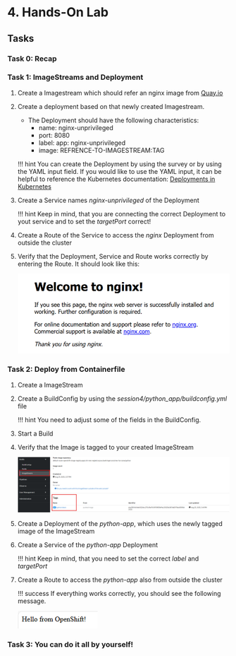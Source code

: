 # 4. Hands-On Lab

## Tasks

### Task 0: Recap 

### Task 1: ImageStreams and Deployment

1. Create a Imagestream which should refer an nginx image from [Quay.io](https://quay.io/repository/nginx/nginx-unprivileged) 
2. Create a deployment based on that newly created Imagestream. 
    - The Deployment should have the following characteristics:
        - name: nginx-unprivileged 
        - port: 8080
        - label: app: nginx-unprivileged
        - image: REFRENCE-TO-IMAGESTREAM:TAG

    !!! hint
        You can create the Deployment by using the survey or by using the YAML input field. If you would like to use the YAML input, it can be helpful to reference the Kubernetes documentation: [Deployments in Kubernetes](https://kubernetes.io/docs/concepts/workloads/controllers/deployment/)

3. Create a Service names *nginx-unprivileged* of the Deployment

    !!! hint
        Keep in mind, that you are connecting the correct Deployment to yout service and to set the *targetPort* correct!

4. Create a Route of the Service to access the *nginx* Deployment from outside the cluster 

5. Verify that the Deployment, Service and Route works correctly by entering the Route. It should look like this: 

    ![Welcome to NGINX](images/session4/welcome_nginx.png)


### Task 2: Deploy from Containerfile 

1. Create a ImageStream 
2. Create a BuildConfig by using the *session4/python_app/buildconfig.yml* file

    !!! hint
        You need to adjust some of the fields in the BuildConfig. 

3. Start a Build 
4. Verify that the Image is tagged to your created ImageStream 

    ![Tagged image](images/session4/tagged_image.png)

5. Create a Deployment of the *python-app*, which uses the newly tagged image of the ImageStream 

6. Create a Service of the *python-app* Deployment

    !!! hint
        Keep in mind, that you need to set the correct *label* and *targetPort*

7. Create a Route to access the *python-app* also from outside the cluster

    !!! success
        If everything works correctly, you should see the following message. 

    ![python-app](images/session4/python_app_output.png)


### Task 3: You can do it all by yourself! 
